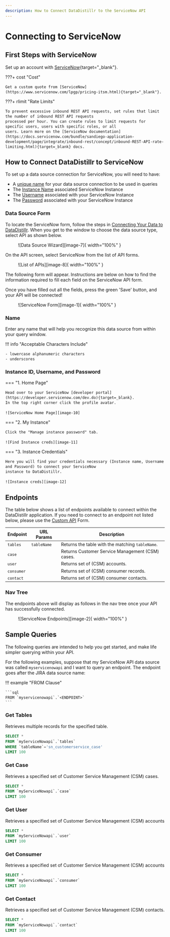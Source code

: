 ```yaml
---
description: How to Connect DataDistillr to the ServiceNow API
---
```


# Connecting to ServiceNow

## First Steps with ServiceNow

Set up an account with [ServiceNow](https://www.servicenow.com/){target="_blank"}.

???+ cost "Cost"

    Get a custom quote from [ServiceNow](https://www.servicenow.com/lpgp/pricing-itsm.html){target="_blank"}.

???+ rlimit "Rate Limits"

    To prevent excessive inbound REST API requests, set rules that limit the number of inbound REST API requests
    processed per hour. You can create rules to limit requests for specific users, users with specific roles, or all
    users. Learn more on the [ServiceNow documentation](https://docs.servicenow.com/bundle/sandiego-application-development/page/integrate/inbound-rest/concept/inbound-REST-API-rate-limiting.html){target=_blank} docs.

## How to Connect DataDistillr to ServiceNow

To set up a data source connection for ServiceNow, you will need to have:

- A [unique name](#name) for your data source connection to be used in queries
- The [Instance Name](#instance-id-username-and-password) associated ServiceNow Instance
- The [Username](#instance-id-username-and-password) associated with your ServiceNow Instance
- The [Password](#instance-id-username-and-password) associated with your ServiceNow Instance

### Data Source Form

To locate the ServiceNow form, follow the steps in [Connecting Your Data to DataDistillr](../../). When you get to the
window to choose the data source type, select API as shown below.

<figure markdown>
  ![Data Source Wizard][image-7]{ width="100%" }
</figure>



On the API screen, select ServiceNow from the list of API forms.

<figure markdown>
  ![List of APIs][image-8]{ width="100%" }
</figure>



The following form will appear. Instructions are below on how to find the information required to fill each field on the
ServiceNow API form.

Once you have filled out all the fields, press the green 'Save' button, and your API will be connected!

<figure markdown>
  ![ServiceNow Form][image-1]{ width="100%" }
</figure>

### Name

Enter any name that will help you recognize this data source from within your query window.

!!! info "Acceptable Characters Include"

    - lowercase alphanumeric characters
    - underscores

### Instance ID, Username, and Password

=== "1. Home Page"

    Head over to your ServiceNow [developer portal](https://developer.servicenow.com/dev.do){target=_blank}.
    In the top right corner click the profile avatar.
    
    ![ServiceNow Home Page][image-10]

=== "2. My Instance"

    Click the "Manage instance password" tab.
    
    ![Find Instance creds][image-11]

=== "3. Instance Credentials"

    Here you will find your credentials necessary (Instance name, Username and Password) to connect your ServiceNow
    instance to DataDistillr.

    ![Instance creds][image-12]

## Endpoints

The table below shows a list of endpoints available to connect within the DataDistillr application. If you need to
connect to an endpoint not listed below, please use the [Custom API](custom-apis.md) Form.

| Endpoint   | URL Params  | Description                                      |
|------------|-------------|--------------------------------------------------|
| `tables`   | `tableName` | Returns the table with the matching `tableName`. |
| `case`     |             | Returns Customer Service Management (CSM) cases. |
| `user`     |             | Returns set of (CSM) accounts.                   |
| `consumer` |             | Returns set of (CSM) consumer records.           |
| `contact`  |             | Returns set of (CSM) consumer contacts.          |

### Nav Tree

The endpoints above will display as follows in the nav tree once your API has successfully connected.

<figure markdown>
  ![ServiceNow Endpoints][image-2]{ width="100%" }
</figure>

## Sample Queries

The following queries are intended to help you get started, and make life simpler querying within your API.

For the following examples, suppose that my ServiceNow API data source was called `myservicenowapi` and I want to query
an endpoint. The endpoint goes after the JIRA data source name:

!!! example "FROM Clause"

    ```sql
    FROM `myservicenowapi`.`<ENDPOINT>`
    ```

### Get Tables

Retrieves multiple records for the specified table.

```sql title="Get Tables endpoint"
SELECT *
FROM `myServiceNowapi`.`tables`
WHERE `tableName`='sn_customerservice_case'
LIMIT 100
```

### Get Case

Retrieves a specified set of Customer Service Management (CSM) cases.

```sql title="Get Case endpoint"
SELECT *
FROM `myServiceNowapi`.`case`
LIMIT 100
```

### Get User

Retrieves a specified set of Customer Service Management (CSM) accounts

```sql title="Get User endpoint"
SELECT *
FROM `myServiceNowapi`.`user`
LIMIT 100
```

### Get Consumer

Retrieves a specified set of Customer Service Management (CSM) accounts

```sql title="Get Consumer endpoint"
SELECT *
FROM `myServiceNowapi`.`consumer`
LIMIT 100
```

### Get Contact

Retrieves a specified set of Customer Service Management (CSM) contacts.

```sql title="Get Contact endpoint"
SELECT *
FROM `myServiceNowapi`.`contact`
LIMIT 100
```

[image-1]: ../../img/api/servicenow/servicenow-form.png

[image-2]: ../../img/api/servicenow/servicenow-navtree.png

[image-7]: ../../img/api/add-api.png

[image-8]: ../../img/api/servicenow/select-servicenow-api.jpeg

[image-10]: ../../img/api/servicenow/servicenow-homepage.png

[image-11]: ../../img/api/servicenow/servicenow-get-creds.png

[image-12]: ../../img/api/servicenow/servicenow-creds.png